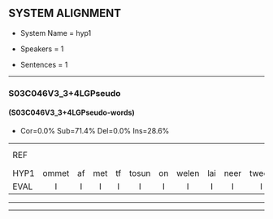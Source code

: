 
## SYSTEM ALIGNMENT

- System Name = hyp1

- Speakers = 1

- Sentences = 1

---

### S03C046V3_3+4LGPseudo

#### (S03C046V3_3+4LGPseudo-words)

- Cor=0.0%	Sub=71.4%	Del=0.0%	Ins=28.6%

|  |  |  |  |  |  |  |  |  |  |  |  |  |  |  |  |  |  |  |  |  |  |  |  |  |  |  |  |  |  |  |  |  |  |  |  |  |  |  |  |  |  |  |  |  |  |  |  |  |  |  |  |  |  |  |  |  |  |  |  |  |  |  |  |
|:--- |:---:|:---:|:---:|:---:|:---:|:---:|:---:|:---:|:---:|:---:|:---:|:---:|:---:|:---:|:---:|:---:|:---:|:---:|:---:|:---:|:---:|:---:|:---:|:---:|:---:|:---:|:---:|:---:|:---:|:---:|:---:|:---:|:---:|:---:|:---:|:---:|:---:|:---:|:---:|:---:|:---:|:---:|:---:|:---:|:---:|:---:|:---:|:---:|:---:|:---:|:---:|:---:|:---:|:---:|:---:|:---:|:---:|:---:|:---:|:---:|:---:|:---:|:---:|
| REF |  |  |  |  |  |  |  |  |  |  |  |  |  |  |  |  |  |  | ometuif | * | toejietsen | oonwijlen | jattesiet | nurudien | stoenydaas | deuveltek | juitonie | gevijdel | sidowaan | spekkeraai | * | wachteniek | verpierik | * | * | nappegreeuw | mantaroen | schielendaspen | crobeklunker | kabbestepen | verwarig*(verwarring) | ooiebiekje | fandelig | jalekrewen | smoralij | * | zeekvlachine | kanaroe | toineetlijgen | meitsegrok | kantelogsten | ondermind | choporatie | zennebral | ijraspangen | blottenduuf | girdofhaalder | tobbermoeit | poentalschouden | havedil | verbrakkertje | gerauwejaak | hapeneren |
| HYP1 | ommet | af | met | tf | tosun | on | welen | lai | neer | tweee | toin | baas | gevel | tek | jetoni | su | h | del | fido | dicker | wahti | brenglae | mam | tegn | eldendaften | kobeke | kabef | keppen | vwain | oh | bietje | van | dele | ja | rien | smora | vik | fles | kan | o | to | legen | mep | de | hok | tandelosten | ondernint | choperai | fineba | en | gaspanken | botten | dis | zeer | doshaandig | dodermoit | kon | tas | saren | haedeel | vehakkerje | grouwenjak | happeronden |
| EVAL | I | I | I | I | I | I | I | I | I | I | I | I | I | I | I | I | I | I | S | S | S | S | S | S | S | S | S | S | S | S | S | S | S | S | S | S | S | S | S | S | S | S | S | S | S | S | S | S | S | S | S | S | S | S | S | S | S | S | S | S | S | S | S |
---

---
